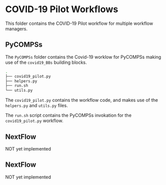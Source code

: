 # COVID-19 Pilot Workflows

This folder contains the COVID-19 Pilot workflow for multiple workflow managers.

## PyCOMPSs

The ``PyCOMPSs`` folder contains the Covid-19 worklow for PyCOMPSs making use
of the ``covid19_BBs`` building blocks.

```bash
.
├── covid19_pilot.py
├── helpers.py
├── run.sh
└── utils.py
```

The ``covid19_pilot.py`` contains the workflow code, and makes use of the
``helpers.py`` and ``utils.py`` files.

The ``run.sh`` script contains the PyCOMPSs invokation for the ``covid19_pilot.py``
workflow.

## NextFlow

NOT yet implemented

## NextFlow

NOT yet implemented
